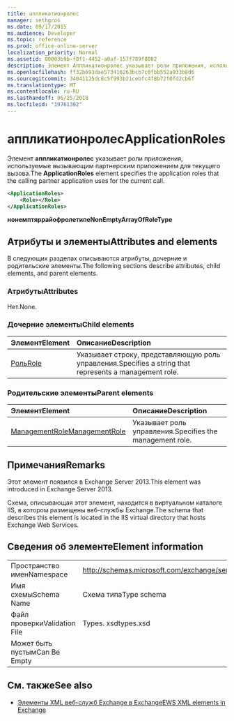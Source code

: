 ```yaml
---
title: аппликатионролес
manager: sethgros
ms.date: 09/17/2015
ms.audience: Developer
ms.topic: reference
ms.prod: office-online-server
localization_priority: Normal
ms.assetid: 00003b9b-f8f1-4452-a0af-157f789f8892
description: Элемент Аппликатионролес указывает роли приложения, используемые вызывающим партнерским приложением для текущего вызова.
ms.openlocfilehash: ff32b693dae573416263bcb7c0fbb552a933b8d6
ms.sourcegitcommit: 34041125dc8c5f993b21cebfc4f8b72f0fd2cb6f
ms.translationtype: MT
ms.contentlocale: ru-RU
ms.lasthandoff: 06/25/2018
ms.locfileid: "19761392"
---
```

# <a name="applicationroles"></a><span data-ttu-id="bdc93-103">аппликатионролес</span><span class="sxs-lookup"><span data-stu-id="bdc93-103">ApplicationRoles</span></span>

<span data-ttu-id="bdc93-104">Элемент **аппликатионролес** указывает роли приложения, используемые вызывающим партнерским приложением для текущего вызова.</span><span class="sxs-lookup"><span data-stu-id="bdc93-104">The **ApplicationRoles** element specifies the application roles that the calling partner application uses for the current call.</span></span> 
  
```XML
<ApplicationRoles>
    <Role></Role>
</ApplicationRoles>
```

 <span data-ttu-id="bdc93-105">**нонемптяррайофролетипе**</span><span class="sxs-lookup"><span data-stu-id="bdc93-105">**NonEmptyArrayOfRoleType**</span></span>
## <a name="attributes-and-elements"></a><span data-ttu-id="bdc93-106">Атрибуты и элементы</span><span class="sxs-lookup"><span data-stu-id="bdc93-106">Attributes and elements</span></span>

<span data-ttu-id="bdc93-107">В следующих разделах описываются атрибуты, дочерние и родительские элементы.</span><span class="sxs-lookup"><span data-stu-id="bdc93-107">The following sections describe attributes, child elements, and parent elements.</span></span>
  
### <a name="attributes"></a><span data-ttu-id="bdc93-108">Атрибуты</span><span class="sxs-lookup"><span data-stu-id="bdc93-108">Attributes</span></span>

<span data-ttu-id="bdc93-109">Нет.</span><span class="sxs-lookup"><span data-stu-id="bdc93-109">None.</span></span>
  
### <a name="child-elements"></a><span data-ttu-id="bdc93-110">Дочерние элементы</span><span class="sxs-lookup"><span data-stu-id="bdc93-110">Child elements</span></span>

|<span data-ttu-id="bdc93-111">**Элемент**</span><span class="sxs-lookup"><span data-stu-id="bdc93-111">**Element**</span></span>|<span data-ttu-id="bdc93-112">**Описание**</span><span class="sxs-lookup"><span data-stu-id="bdc93-112">**Description**</span></span>|
|:-----|:-----|
|[<span data-ttu-id="bdc93-113">Роль</span><span class="sxs-lookup"><span data-stu-id="bdc93-113">Role</span></span>](role.md) <br/> |<span data-ttu-id="bdc93-114">Указывает строку, представляющую роль управления.</span><span class="sxs-lookup"><span data-stu-id="bdc93-114">Specifies a string that represents a management role.</span></span>  <br/> |
   
### <a name="parent-elements"></a><span data-ttu-id="bdc93-115">Родительские элементы</span><span class="sxs-lookup"><span data-stu-id="bdc93-115">Parent elements</span></span>

|<span data-ttu-id="bdc93-116">**Элемент**</span><span class="sxs-lookup"><span data-stu-id="bdc93-116">**Element**</span></span>|<span data-ttu-id="bdc93-117">**Описание**</span><span class="sxs-lookup"><span data-stu-id="bdc93-117">**Description**</span></span>|
|:-----|:-----|
|[<span data-ttu-id="bdc93-118">ManagementRole</span><span class="sxs-lookup"><span data-stu-id="bdc93-118">ManagementRole</span></span>](managementrole.md) <br/> |<span data-ttu-id="bdc93-119">Указывает роль управления.</span><span class="sxs-lookup"><span data-stu-id="bdc93-119">Specifies the management role.</span></span>  <br/> |
   
## <a name="remarks"></a><span data-ttu-id="bdc93-120">Примечания</span><span class="sxs-lookup"><span data-stu-id="bdc93-120">Remarks</span></span>

<span data-ttu-id="bdc93-121">Этот элемент появился в Exchange Server 2013.</span><span class="sxs-lookup"><span data-stu-id="bdc93-121">This element was introduced in Exchange Server 2013.</span></span>
  
<span data-ttu-id="bdc93-122">Схема, описывающая этот элемент, находится в виртуальном каталоге IIS, в котором размещены веб-службы Exchange.</span><span class="sxs-lookup"><span data-stu-id="bdc93-122">The schema that describes this element is located in the IIS virtual directory that hosts Exchange Web Services.</span></span>
  
## <a name="element-information"></a><span data-ttu-id="bdc93-123">Сведения об элементе</span><span class="sxs-lookup"><span data-stu-id="bdc93-123">Element information</span></span>

|||
|:-----|:-----|
|<span data-ttu-id="bdc93-124">Пространство имен</span><span class="sxs-lookup"><span data-stu-id="bdc93-124">Namespace</span></span>  <br/> |http://schemas.microsoft.com/exchange/services/2006/types  <br/> |
|<span data-ttu-id="bdc93-125">Имя схемы</span><span class="sxs-lookup"><span data-stu-id="bdc93-125">Schema Name</span></span>  <br/> |<span data-ttu-id="bdc93-126">Схема типа</span><span class="sxs-lookup"><span data-stu-id="bdc93-126">Type schema</span></span>  <br/> |
|<span data-ttu-id="bdc93-127">Файл проверки</span><span class="sxs-lookup"><span data-stu-id="bdc93-127">Validation File</span></span>  <br/> |<span data-ttu-id="bdc93-128">Types. xsd</span><span class="sxs-lookup"><span data-stu-id="bdc93-128">types.xsd</span></span>  <br/> |
|<span data-ttu-id="bdc93-129">Может быть пустым</span><span class="sxs-lookup"><span data-stu-id="bdc93-129">Can Be Empty</span></span>  <br/> ||
   
## <a name="see-also"></a><span data-ttu-id="bdc93-130">См. также</span><span class="sxs-lookup"><span data-stu-id="bdc93-130">See also</span></span>

- [<span data-ttu-id="bdc93-131">Элементы XML веб-служб Exchange в Exchange</span><span class="sxs-lookup"><span data-stu-id="bdc93-131">EWS XML elements in Exchange</span></span>](ews-xml-elements-in-exchange.md)

